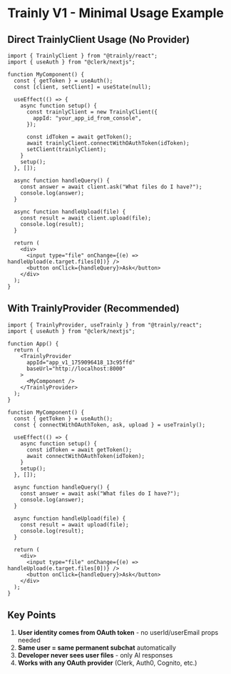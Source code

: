 # Trainly V1 - Minimal Usage Example

## Direct TrainlyClient Usage (No Provider)

```tsx
import { TrainlyClient } from "@trainly/react";
import { useAuth } from "@clerk/nextjs";

function MyComponent() {
  const { getToken } = useAuth();
  const [client, setClient] = useState(null);

  useEffect(() => {
    async function setup() {
      const trainlyClient = new TrainlyClient({
        appId: "your_app_id_from_console",
      });

      const idToken = await getToken();
      await trainlyClient.connectWithOAuthToken(idToken);
      setClient(trainlyClient);
    }
    setup();
  }, []);

  async function handleQuery() {
    const answer = await client.ask("What files do I have?");
    console.log(answer);
  }

  async function handleUpload(file) {
    const result = await client.upload(file);
    console.log(result);
  }

  return (
    <div>
      <input type="file" onChange={(e) => handleUpload(e.target.files[0])} />
      <button onClick={handleQuery}>Ask</button>
    </div>
  );
}
```

## With TrainlyProvider (Recommended)

```tsx
import { TrainlyProvider, useTrainly } from "@trainly/react";
import { useAuth } from "@clerk/nextjs";

function App() {
  return (
    <TrainlyProvider
      appId="app_v1_1759096418_13c95ffd"
      baseUrl="http://localhost:8000"
    >
      <MyComponent />
    </TrainlyProvider>
  );
}

function MyComponent() {
  const { getToken } = useAuth();
  const { connectWithOAuthToken, ask, upload } = useTrainly();

  useEffect(() => {
    async function setup() {
      const idToken = await getToken();
      await connectWithOAuthToken(idToken);
    }
    setup();
  }, []);

  async function handleQuery() {
    const answer = await ask("What files do I have?");
    console.log(answer);
  }

  async function handleUpload(file) {
    const result = await upload(file);
    console.log(result);
  }

  return (
    <div>
      <input type="file" onChange={(e) => handleUpload(e.target.files[0])} />
      <button onClick={handleQuery}>Ask</button>
    </div>
  );
}
```

## Key Points

1. **User identity comes from OAuth token** - no userId/userEmail props needed
2. **Same user = same permanent subchat** automatically
3. **Developer never sees user files** - only AI responses
4. **Works with any OAuth provider** (Clerk, Auth0, Cognito, etc.)
